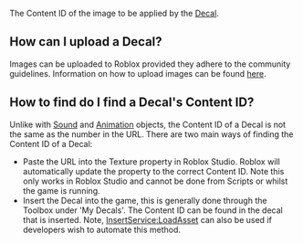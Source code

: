 The Content ID of the image to be applied by the [Decal](https://developer.roblox.com/en-us/api-reference/class/Decal).

How can I upload a Decal?
-------------------------

Images can be uploaded to Roblox provided they adhere to the community guidelines. Information on how to upload images can be found [here](https://developer.roblox.com/en-us/articles/How-to-upload-a-Decal).

How to find do I find a Decal's Content ID?
-------------------------------------------

Unlike with [Sound](https://developer.roblox.com/en-us/api-reference/class/Sound) and [Animation](https://developer.roblox.com/en-us/api-reference/class/Animation) objects, the Content ID of a Decal is not the same as the number in the URL. There are two main ways of finding the Content ID of a Decal:

*   Paste the URL into the Texture property in Roblox Studio. Roblox will automatically update the property to the correct Content ID. Note this only works in Roblox Studio and cannot be done from Scripts or whilst the game is running.
*   Insert the Decal into the game, this is generally done through the Toolbox under 'My Decals'. The Content ID can be found in the decal that is inserted. Note, [InsertService:LoadAsset](https://developer.roblox.com/en-us/api-reference/function/InsertService/LoadAsset) can also be used if developers wish to automate this method.